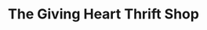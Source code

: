 ---
title: "The Giving Heart Thrift Shop"
url: /morganton/the-giving-heart-thrift-shop/
shop: Gebrauchtwaren
---